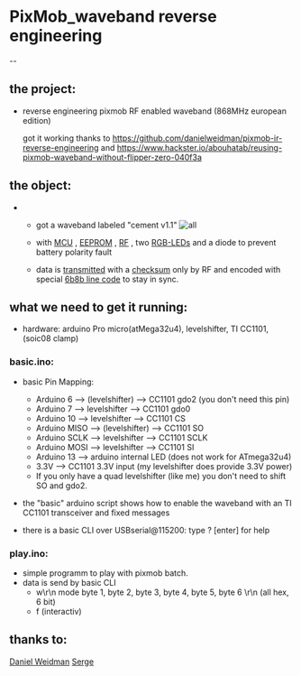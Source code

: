 # PixMob_waveband reverse engineering
--

## the project:
-
  reverse engineering pixmob RF enabled waveband (868MHz european edition)
  
  got it working thanks to https://github.com/danielweidman/pixmob-ir-reverse-engineering
  and  https://www.hackster.io/abouhatab/reusing-pixmob-waveband-without-flipper-zero-040f3a

## the object:
-
  + got a waveband labeled "cement v1.1"
  ![all](https://github.com/sueppchen/PixMob_waveband/assets/58486836/6f24268f-cfc5-4daa-93ae-c9d2c14f122d)
  
  + with [MCU](https://github.com/sueppchen/PixMob_waveband/wiki/MCU) , [EEPROM](https://github.com/sueppchen/PixMob_waveband/wiki/EEprom) , [RF](https://github.com/sueppchen/PixMob_waveband/wiki/RF) , two [RGB-LEDs](https://github.com/sueppchen/PixMob_waveband/wiki/LED) and a diode to prevent battery polarity fault

  + data is [transmitted](https://github.com/sueppchen/PixMob_waveband/wiki/transmission) with a [checksum](https://github.com/sueppchen/PixMob_waveband/wiki/checksum) only by RF and encoded with special [6b8b line code](https://github.com/sueppchen/PixMob_waveband/wiki/6b8b-line-code) to stay in sync.

## what we need to get it running:
-
  hardware: arduino Pro micro(atMega32u4), levelshifter, TI CC1101, (soic08 clamp)
  
 ### basic.ino:
   + basic Pin Mapping:
     - Arduino  6 --> (levelshifter) --> CC1101 gdo2 (you don't need this pin) 
     - Arduino  7 --> levelshifter --> CC1101 gdo0
     - Arduino 10 --> levelshifter --> CC1101 CS
     - Arduino MISO --> (levelshifter) --> CC1101 SO
     - Arduino SCLK --> levelshifter --> CC1101 SCLK
     - Arduino MOSI --> levelshifter --> CC1101 SI
     - Arduino 13 --> arduino internal LED (does not work for ATmega32u4)
     - 3.3V --> CC1101 3.3V input (my levelshifter does provide 3.3V power)
     - If you only have a quad levelshifter (like me) you don't need to shift SO and gdo2.
  
   + the "basic" arduino script shows how to enable the waveband with an TI CC1101 transceiver and fixed messages
   + there is a basic CLI over USBserial@115200: type ? [enter] for help
  
 ### play.ino:
   + simple programm to play with pixmob batch.
   + data is send by basic CLI
     - w\r\n    mode byte 1, byte 2, byte 3, byte 4, byte 5, byte 6 \r\n (all hex, 6 bit)
     - f (interactiv)
    
## thanks to:
 [Daniel Weidman](https://github.com/danielweidman)
 [Serge](https://github.com/Serge-45)
 
